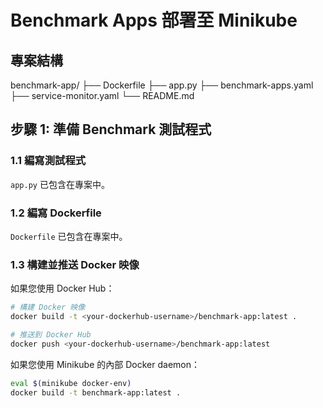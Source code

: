 # Benchmark Apps 部署至 Minikube

## 專案結構

benchmark-app/ ├── Dockerfile 
               ├── app.py 
               ├── benchmark-apps.yaml 
               ├── service-monitor.yaml 
               └── README.md

## 步驟 1: 準備 Benchmark 測試程式

### 1.1 編寫測試程式
`app.py` 已包含在專案中。

### 1.2 編寫 Dockerfile
`Dockerfile` 已包含在專案中。

### 1.3 構建並推送 Docker 映像
如果您使用 Docker Hub：

```bash
# 構建 Docker 映像
docker build -t <your-dockerhub-username>/benchmark-app:latest .

# 推送到 Docker Hub
docker push <your-dockerhub-username>/benchmark-app:latest
```

如果您使用 Minikube 的內部 Docker daemon：

```bash
eval $(minikube docker-env)
docker build -t benchmark-app:latest .
```
